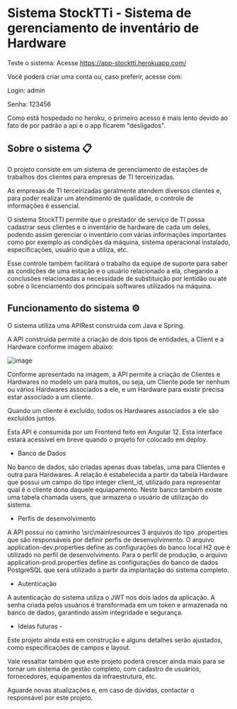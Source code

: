 # Sistema StockTTi - Sistema de gerenciamento de inventário de Hardware 

Teste o sistema: Acesse https://app-stocktti.herokuapp.com/

Você poderá criar uma conta ou, caso preferir, acesse com:

Login: admin

Senha: 123456

Como está hospedado no heroku, o primeiro acesso é mais lento devido ao fato de por padrão a api e o app ficarem "desligados". 

## Sobre o sistema 📋

O projeto consiste em um sistema de gerenciamento de estações de trabalhos dos clientes para empresas de TI terceirizadas. 

As empresas de TI terceirizadas geralmente atendem diversos clientes e, para poder realizar um atendimento de qualidade, o controle de informações é essencial. 

O sistema StockTTI permite que o prestador de serviço de TI possa cadastrar seus clientes e o inventário de hardware de cada um deles, podendo assim gerenciar o inventário com várias informações importantes como por exemplo as condições da máquina, sistema operacional instalado, especificações, usuário que a utiliza, etc. 

Esse controle também facilitará o trabalho da equipe de suporte para saber as condições de uma estação e o usuário relacionado a ela, chegando a conclusões relacionadas a necessidade de substituição por lentidão ou até sobre o licenciamento dos principais softwares utilizados na máquina.

## Funcionamento do sistema ⚙️

O sistema utiliza uma APIRest construida com Java e Spring. 

A API construida permite a criação de dois tipos de entidades, a Client e a Hardware conforme imagem abaixo:

![image](https://user-images.githubusercontent.com/32941370/126188474-3628b241-68b3-47aa-9ef5-8b1da692bbda.png)

Conforme apresentado na imagem, a API permite a criação de Clientes e Hardwares no modelo um para muitos, ou seja, um Cliente pode ter nenhum ou vários Hardwares associados a ele, e um Hardware para existir precisa estar associado a um cliente. 

Quando um cliente é excluído, todos os Hardwares associados a ele são excluídos juntos. 

Esta API é consumida por um Frontend feito em Angular 12. Esta interface estará acessível em breve quando o projeto for colocado em deploy. 

- Banco de Dados

No banco de dados, são criadas apenas duas tabelas, uma para Clientes e outra para Hardwares. A relação é estabelecida a partir da tabela Hardware que possui um campo do tipo integer client_id, utilizado para representar qual é o cliente dono daquele equiapamento. 
Neste banco também existe uma tabela chamada users, que armazena o usuário de utilização do sistema. 

- Perfis de desenvolvimento

A API possui no caminho \src\main\resources 3 arquivos do tipo .properties que são responsáveis por definir perfis de desenvolvimento. O arquivo application-dev.properties define as configurações do banco local H2 que é utilizado no perfil de desenvolvimento. Para o perfil de produção, o arquivo application-prod.properties define as configurações do banco de dados PostgreSQL que será utilizado a partir da implantação do sistema completo. 

- Autenticação

A autenticação do sistema utiliza o JWT nos dois lados da aplicação. A senha criada pelos usuários é transformada em um token e armazenada no banco de dados, garantindo assim integridade e segurança. 

- Ideias futuras -

Este projeto ainda está em construção e alguns detalhes serão ajustados, como especificações de campos e layout. 

Vale ressaltar também que este projeto poderá crescer ainda mais para se tornar um sistema de gestão completo, com cadastro de usuários, fornecedores, equipamentos da infraestrutura, etc.

Aguarde novas atualizações e, em caso de dúvidas, contactar o responsável por este projeto. 
